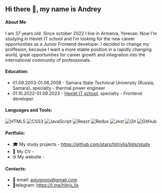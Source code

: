 ## Hi there 👋, my name is Andrey
#### About Me
I am 37 years old. Since october 2022 I live in Armenia, Yerevan. Now I'm studying in Hexlet IT school and I'm looking for the new career opportunities as a Junior Frontend developer. I decided to change my proffesion, because I want a more stable position in a rapidly changing world, great opportunities for career growth and integration into the international community of professionals. 

#### Education:
- 01.09.2003-01.06.2008 - Samara State Technical University (Russia, Samara), specialty - thermal power engineer
- 01.10.2022-01.09.2023 - [Hexlet IT school](https://github.com/Hexlet), specialty - Frontend developer

#### Languages and Tools:
![HTML5](https://img.shields.io/badge/html5-%23E34F26.svg?style=for-the-badge&logo=html5&logoColor=white)
![CSS3](https://img.shields.io/badge/css3-%231572B6.svg?style=for-the-badge&logo=css3&logoColor=white)
![JavaScript](https://img.shields.io/badge/javascript-%23323330.svg?style=for-the-badge&logo=javascript&logoColor=%23F7DF1E)
![React](https://img.shields.io/badge/react-%2320232a.svg?style=for-the-badge&logo=react&logoColor=%2361DAFB)
![Redux](https://img.shields.io/badge/redux-%23593d88.svg?style=for-the-badge&logo=redux&logoColor=white)
![Jest](https://img.shields.io/badge/-jest-%23C21325?style=for-the-badge&logo=jest&logoColor=white)
![Git](https://img.shields.io/badge/git-%23F05033.svg?style=for-the-badge&logo=git&logoColor=white)
![GitHub](https://img.shields.io/badge/github-%23121011.svg?style=for-the-badge&logo=github&logoColor=white)

#### Portfolio:
- 🎓 My study projects - https://github.com/stars/hitriylis/lists/study
- 📄 My CV -
- 🌐 My website - 

#### Contacts:
- 📧 email: avlugovov@gmail.com
- 📱telegram: https://t.me/hitriy_lis

